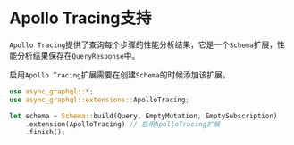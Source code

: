 # Apollo Tracing支持

`Apollo Tracing`提供了查询每个步骤的性能分析结果，它是一个`Schema`扩展，性能分析结果保存在`QueryResponse`中。

启用`Apollo Tracing`扩展需要在创建`Schema`的时候添加该扩展。

```rust
use async_graphql::*;
use async_graphql::extensions::ApolloTracing;

let schema = Schema::build(Query, EmptyMutation, EmptySubscription)
    .extension(ApolloTracing) // 启用ApolloTracing扩展
    .finish();

```
